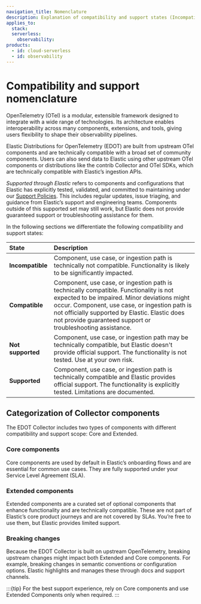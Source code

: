 ```yaml
---
navigation_title: Nomenclature
description: Explanation of compatibility and support states (Incompatible, Compatible, Supported) for EDOT components.
applies_to:
  stack:
  serverless:
    observability:
products:
  - id: cloud-serverless
  - id: observability
---
```


# Compatibility and support nomenclature

OpenTelemetry (OTel) is a modular, extensible framework designed to integrate with a wide range of technologies. Its architecture enables interoperability across many components, extensions, and tools, giving users flexibility to shape their observability pipelines.

Elastic Distributions for OpenTelemetry (EDOT) are built from upstream OTel components and are technically compatible with a broad set of community components. Users can also send data to Elastic using other upstream OTel components or distributions like the contrib Collector and OTel SDKs, which are technically compatible with Elastic’s ingestion APIs.

*Supported through Elastic* refers to components and configurations that Elastic has explicitly tested, validated, and committed to maintaining under our [Support Policies](https://www.elastic.co/support). This includes regular updates, issue triaging, and guidance from Elastic’s support and engineering teams. Components outside of this supported set may still work, but Elastic does not provide guaranteed support or troubleshooting assistance for them.

In the following sections we differentiate the following compatibility and support states:

| **State**        | **Description**                                                                                                                                                                                                                                                                                                               |
| :--------------- | :-------------------------------------------------------------------------------------------------------------------------------------------------------------------------------------------------------------------------------------------------------------------------------------------------------------------------- |
| **Incompatible** | Component, use case, or ingestion path is technically not compatible. Functionality is likely to be significantly impacted.                                                                                                                                                                                          |
| **Compatible**   | Component, use case, or ingestion path is technically compatible. Functionality is not expected to be impaired. Minor deviations might occur. Component, use case, or ingestion path is not officially supported by Elastic. Elastic does not provide guaranteed support or troubleshooting assistance. |
| **Not supported** | Component, use case, or ingestion path may be technically compatible, but Elastic doesn't provide official support. The functionality is not tested. Use at your own risk.                                                                                                                                |
| **Supported**    | Component, use case, or ingestion path is technically compatible and Elastic provides official support. The functionality is explicitly tested. Limitations are documented.                                                                                                                                    |

## Categorization of Collector components

The EDOT Collector includes two types of components with different compatibility and support scope: Core and Extended.

### Core components

Core components are used by default in Elastic’s onboarding flows and are essential for common use cases. They are fully supported under your Service Level Agreement (SLA).

### Extended components

Extended components are a curated set of optional components that enhance functionality and are technically compatible. These are not part of Elastic’s core product journeys and are not covered by SLAs. You’re free to use them, but Elastic provides limited support.

### Breaking changes

Because the EDOT Collector is built on upstream OpenTelemetry, breaking upstream changes might impact both Extended and Core components. For example, breaking changes in semantic conventions or configuration options. Elastic highlights and manages these through docs and support channels.

:::{tip}
For the best support experience, rely on Core components and use Extended Components only when required.
:::